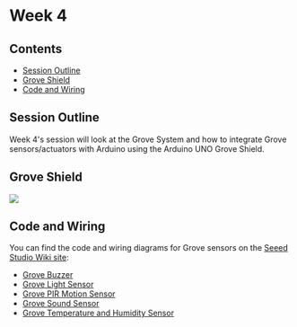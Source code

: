 # Week 4

## Contents

- [Session Outline](#session-outline)
- [Grove Shield](#grove-shield)
- [Code and Wiring](#code-and-wiring)

## Session Outline

Week 4's session will look at the Grove System and how to integrate Grove sensors/actuators with Arduino using the Arduino UNO Grove Shield.


## Grove Shield

![](images/GroveShield.png)


## Code and Wiring

You can find the code and wiring diagrams for Grove sensors on the [Seeed Studio Wiki site](https://wiki.seeedstudio.com/):

- [Grove Buzzer](https://wiki.seeedstudio.com/Grove-Buzzer/)
- [Grove Light Sensor](https://wiki.seeedstudio.com/Grove-Light_Sensor/)
- [Grove PIR Motion Sensor](https://wiki.seeedstudio.com/Grove-PIR_Motion_Sensor/)
- [Grove Sound Sensor](https://wiki.seeedstudio.com/Grove-Sound_Sensor/)
- [Grove Temperature and Humidity Sensor](https://wiki.seeedstudio.com/Grove-TemperatureAndHumidity_Sensor/)
